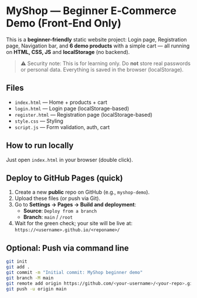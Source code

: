 # MyShop — Beginner E‑Commerce Demo (Front‑End Only)

This is a **beginner-friendly** static website project: Login page, Registration page, Navigation bar, and **6 demo products** with a simple cart — all running on **HTML, CSS, JS** and **localStorage** (no backend).

> ⚠️ Security note: This is for learning only. Do **not** store real passwords or personal data. Everything is saved in the browser (localStorage).

## Files
- `index.html` — Home + products + cart
- `login.html` — Login page (localStorage-based)
- `register.html` — Registration page (localStorage-based)
- `style.css` — Styling
- `script.js` — Form validation, auth, cart

## How to run locally
Just open `index.html` in your browser (double click).

## Deploy to GitHub Pages (quick)
1. Create a new **public** repo on GitHub (e.g., `myshop-demo`).
2. Upload these files (or push via Git).  
3. Go to **Settings → Pages → Build and deployment**:
   - **Source**: `Deploy from a branch`
   - **Branch**: `main` / `/root`
4. Wait for the green check; your site will be live at:  
   `https://<username>.github.io/<reponame>/`

## Optional: Push via command line
```bash
git init
git add .
git commit -m "Initial commit: MyShop beginner demo"
git branch -M main
git remote add origin https://github.com/<your-username>/<your-repo>.git
git push -u origin main
```
